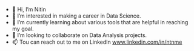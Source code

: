 - 👋 Hi, I’m Nitin 
- 👀 I’m interested in making a career in Data Science.
- 🌱 I’m currently learning about various tools that are helpful in reaching my  goal.
- 💞️ I’m looking to collaborate on Data Analysis projects.
- 📫 Tou can reach out to me on LinkedIn www.linkedin.com/in/ntnme


<!---
ntnme/ntnme is a ✨ special ✨ repository because its `README.md` (this file) appears on your GitHub profile.
You can click the Preview link to take a look at your changes.
--->
